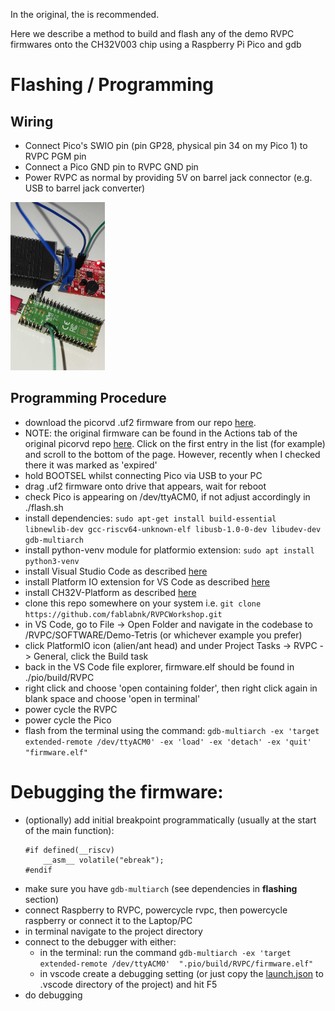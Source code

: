 
In the original, the 
is recommended. 

Here we describe a method to build and flash any of the demo RVPC firmwares onto the 
CH32V003 chip using a Raspberry Pi Pico and gdb

# Flashing / Programming

## Wiring

- Connect Pico's SWIO pin (pin GP28, physical pin 34 on my Pico 1) to RVPC PGM pin 
- Connect a Pico GND pin to RVPC GND pin
- Power RVPC as normal by providing 5V on barrel jack connector (e.g. USB to barrel jack converter)

<img src="./IMAGES/pico_programmer.jpg" width="30%">

## Programming Procedure

- download the picorvd .uf2 firmware from our repo [here](./PROGRAMMER/picorvd.uf2).
- NOTE: the original firmware can be found in the Actions tab of the original picorvd repo [here](https://github.com/aappleby/picorvd/actions). Click on the first entry in the list (for example) and scroll to the bottom of the page. However, recently when I checked there it was marked as 'expired'
- hold BOOTSEL whilst connecting Pico via USB to your PC
- drag .uf2 firmware onto drive that appears, wait for reboot
- check Pico is appearing on /dev/ttyACM0, if not adjust accordingly in ./flash.sh
- install dependencies:
`sudo apt-get install build-essential libnewlib-dev gcc-riscv64-unknown-elf libusb-1.0-0-dev libudev-dev gdb-multiarch`
- install python-venv module for platformio extension: `sudo apt install python3-venv`
- install Visual Studio Code as described [here](https://code.visualstudio.com/docs/setup/linux)
- install Platform IO extension for VS Code as described [here](https://platformio.org/install/ide?install=vscode)
- install CH32V-Platform as described [here](https://github.com/Community-PIO-CH32V/ch32-pio-projects?tab=readme-ov-file#installing-the-ch32v-platform)
- clone this repo somewhere on your system i.e. `git clone https://github.com/fablabnk/RVPCWorkshop.git`
- in VS Code, go to File -> Open Folder and navigate in the codebase to /RVPC/SOFTWARE/Demo-Tetris (or whichever example you prefer)
- click PlatformIO icon (alien/ant head) and under Project Tasks -> RVPC -> General, click the Build task
- back in the VS Code file explorer, firmware.elf should be found in ./pio/build/RVPC
- right click and choose 'open containing folder', then right click again in blank space and choose 'open in terminal'
- power cycle the RVPC
- power cycle the Pico
- flash from the terminal using the command: `gdb-multiarch -ex 'target extended-remote /dev/ttyACM0' -ex 'load' -ex 'detach' -ex 'quit' "firmware.elf"`

# Debugging the firmware:

 - (optionally) add initial breakpoint programmatically (usually at the start of the main function):
    ```
    #if defined(__riscv)
        __asm__ volatile("ebreak");
    #endif
    ```
 - make sure you have `gdb-multiarch` (see dependencies in **flashing** section)
 - connect Raspberry to RVPC, powercycle rvpc, then powercycle raspberry or connect it to the Laptop/PC
 - in terminal navigate to the project directory
 - connect to the debugger with either:
   - in the terminal: run the command `gdb-multiarch -ex 'target extended-remote /dev/ttyACM0'  ".pio/build/RVPC/firmware.elf"`
   - in vscode create a debugging setting (or just copy the [launch.json](./SOFTWARE/launch.json) to .vscode directory of the project) and hit F5
 - do debugging
